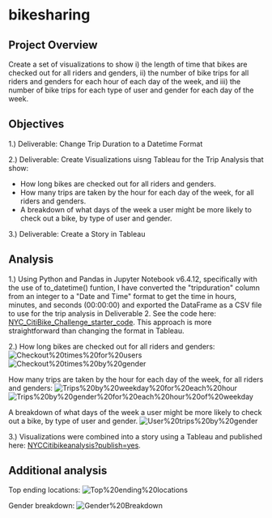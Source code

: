 # bikesharing

## Project Overview
Create a set of visualizations to show i) the length of time that bikes are checked out for all riders and genders, ii) the number of bike trips for all riders and genders for each hour of each day of the week, and iii) the number of bike trips for each type of user and gender for each day of the week.

## Objectives
1.) Deliverable: Change Trip Duration to a Datetime Format

2.) Deliverable: Create Visualizations uisng Tableau for the Trip Analysis that show:
- How long bikes are checked out for all riders and genders.
- How many trips are taken by the hour for each day of the week, for all riders and genders.
- A breakdown of what days of the week a user might be more likely to check out a bike, by type of user and gender.

3.) Deliverable: Create a Story in Tableau

## Analysis
1.) Using Python and Pandas in Jupyter Notebook v6.4.12, specifically with the use of to_datetime() funtion, I have converted the "tripduration" column from an integer to a "Date and Time" format to get the time in hours, minutes, and seconds (00:00:00) and exported the DataFrame as a CSV file to use for the trip analysis in Deliverable 2. See the code here: [NYC_CitiBike_Challenge_starter_code](https://github.com/MSF2141/bikesharing/blob/a4b05fb1059db9886dbfb590f724947eb0e43999/NYC_CitiBike_Challenge_starter_code.ipynb). This approach is more straightforward than changing the format in Tableau.

2.) How long bikes are checked out for all riders and genders:
![Checkout%20times%20for%20users](https://github.com/MSF2141/bikesharing/blob/de00414825b74fc6389c34f3c4e2a1a7907342b1/Checkout%20times%20for%20users.png)
![Checkout%20times%20by%20gender](https://github.com/MSF2141/bikesharing/blob/2c082b935b8ca7b8454ae77fb5e6b7336ee5174a/Checkout%20times%20by%20gender.png)

How many trips are taken by the hour for each day of the week, for all riders and genders:
![Trips%20by%20weekday%20for%20each%20hour](https://github.com/MSF2141/bikesharing/blob/0c0167e9ba98bcb934c97000629b9bfbb24d7011/Trips%20by%20weekday%20for%20each%20hour.png) ![Trips%20by%20gender%20for%20each%20hour%20of%20weekday](https://github.com/MSF2141/bikesharing/blob/eda1d0082519fc4d8b7d303a6ebd8f9cb786d566/Trips%20by%20gender%20for%20each%20hour%20of%20weekday.png)

A breakdown of what days of the week a user might be more likely to check out a bike, by type of user and gender.
![User%20trips%20by%20gender](https://github.com/MSF2141/bikesharing/blob/c477fc6573863fb4439739a5b8897709728485d6/User%20trips%20by%20gender.png)

3.) Visualizations were combined into a story using a Tableau and published here:
[NYCCitibikeanalysis?publish=yes](https://public.tableau.com/app/profile/msf2141/viz/NYCCitibikeanalysis_16753621665680/NYCCitibikeanalysis?publish=yes).


## Additional analysis
Top ending locations:
![Top%20ending%20locations](https://github.com/MSF2141/bikesharing/blob/feb29a2b2a27ee0fcfa1c34b2b1227c2281e0dfb/Top%20ending%20locations.png)

Gender breakdown:
![Gender%20Breakdown](https://github.com/MSF2141/bikesharing/blob/b440581729d2f8ecee2a38500a794e15ca883e9e/Gender%20Breakdown.png)
